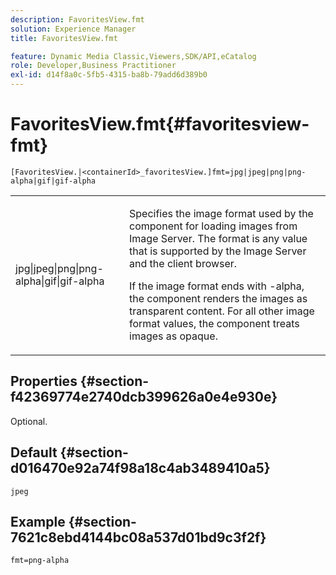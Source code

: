 ```yaml
---
description: FavoritesView.fmt
solution: Experience Manager
title: FavoritesView.fmt

feature: Dynamic Media Classic,Viewers,SDK/API,eCatalog
role: Developer,Business Practitioner
exl-id: d14f8a0c-5fb5-4315-ba8b-79add6d389b0
---
```

# FavoritesView.fmt{#favoritesview-fmt}

`[FavoritesView.|<containerId>_favoritesView.]fmt=jpg|jpeg|png|png-alpha|gif|gif-alpha`

<table id="table_2B109D2F91E64B5382B31921C3780FA5"> 
 <tbody> 
  <tr> 
   <td colname="col1"> <p><span class="codeph"> jpg|jpeg|png|png-alpha|gif|gif-alpha</span> </p> </td> 
   <td colname="col2"> <p> Specifies the image format used by the component for loading images from Image Server. The format is any value that is supported by the Image Server and the client browser. </p> <p>If the image format ends with <span class="codeph"> -alpha</span>, the component renders the images as transparent content. For all other image format values, the component treats images as opaque. </p> </td> 
  </tr> 
 </tbody> 
</table>

## Properties {#section-f42369774e2740dcb399626a0e4e930e}

Optional.

## Default {#section-d016470e92a74f98a18c4ab3489410a5}

`jpeg`

## Example {#section-7621c8ebd4144bc08a537d01bd9c3f2f}

`fmt=png-alpha`
